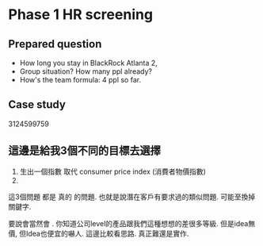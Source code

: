 # Phase 1 HR screening 
## Prepared question
- How long you stay in BlackRock
  Atlanta 2,
- Group situation? How many ppl already?
- How's the team formula:
		4 ppl so far.
## Case study
3124599759

## 這邊是給我3個不同的目標去選擇
1) 生出一個指數 取代 consumer price index (消費者物價指數)
2) 

這3個問題 都是 真的 的問題. 也就是說潛在客戶有要求過的類似問題. 
可能至換掉關鍵字. 

要說會當然會
. 你知道公司level的產品跟我們這種想想的差很多等級.
但是idea無價, 但Idea也便宜的嚇人. 這邊比較看思路. 真正難還是實作. 

<!--stackedit_data:
eyJoaXN0b3J5IjpbLTE2NTEyODc5MjQsLTUxNTAwMDM1LC0xMT
k0NDA4MDYxLC0xODMzMzUyNDIxLDkxNjEyMDY0NiwxOTE0NTUz
ODY3XX0=
-->